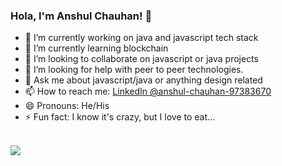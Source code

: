 ### Hola, I'm Anshul Chauhan! 👋

- 🔭 I’m currently working on java and javascript tech stack 
- 🌱 I’m currently learning blockchain
- 👯 I’m looking to collaborate on javascript or java projects
- 🤔 I’m looking for help with peer to peer technologies.
- 💬 Ask me about javascript/java or anything design related
- 📫 How to reach me: [LinkedIn @anshul-chauhan-97383670](https://www.linkedin.com/in/anshul-chauhan-97383670/)
- 😄 Pronouns: He/His
- ⚡ Fun fact: I know it's crazy, but I love to eat…

<br/>

<img src = "https://github-readme-stats.vercel.app/api?username=engranshul&&show_icons=true&title_color=ffffff&icon_color=bb2acf&text_color=daf7dc&bg_color=151515">

